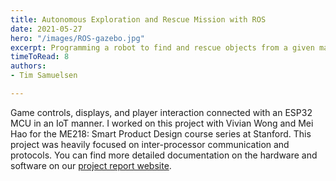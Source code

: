 ```yaml
---
title: Autonomous Exploration and Rescue Mission with ROS
date: 2021-05-27
hero: "/images/ROS-gazebo.jpg"
excerpt: Programming a robot to find and rescue objects from a given map. Implemented in linux based ROS (Robotic Operating System) with our own path planning, controls, and state machine design.
timeToRead: 8
authors:
- Tim Samuelsen

---
```

Game controls, displays, and player interaction connected with an ESP32 MCU in an IoT manner. I worked on this project with Vivian Wong and Mei Hao for the ME218: Smart Product Design course series at Stanford. This project was heavily focused on inter-processor communication and protocols. You can find more detailed documentation on the hardware and software on our [project report website](https://team6triac.weebly.com).

